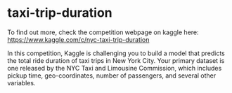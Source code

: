 # taxi-trip-duration

To find out more, check the competition webpage on kaggle here: https://www.kaggle.com/c/nyc-taxi-trip-duration

In this competition, Kaggle is challenging you to build a model that predicts the total ride duration of taxi trips in New York City. Your primary dataset is one released by the NYC Taxi and Limousine Commission, which includes pickup time, geo-coordinates, number of passengers, and several other variables.